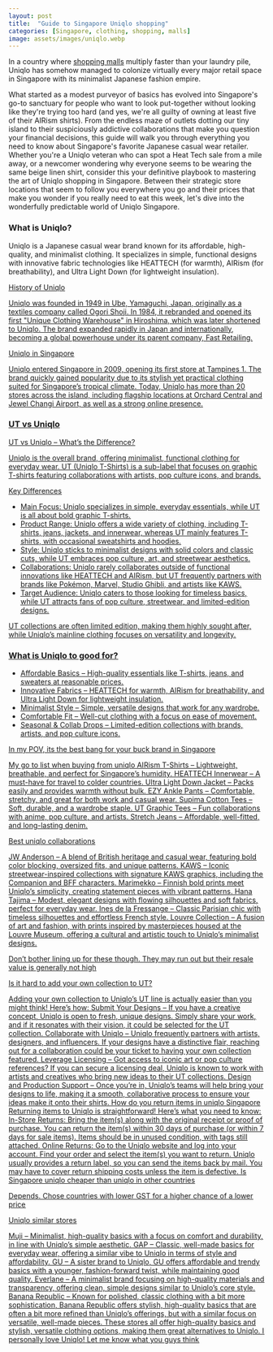 ```yaml
---
layout: post
title:  "Guide to Singapore Uniqlo shopping"
categories: [Singapore, clothing, shopping, malls]
image: assets/images/uniqlo.webp
---
```


In a country where [shopping malls](https://fromhktosg.github.io/shopping-in-singapore/) multiply faster than your laundry pile, Uniqlo has somehow managed to colonize virtually every major retail space in Singapore with its minimalist Japanese fashion empire.

What started as a modest purveyor of basics has evolved into Singapore's go-to sanctuary for people who want to look put-together without looking like they're trying too hard (and yes, we're all guilty of owning at least five of their AIRism shirts). From the endless maze of outlets dotting our tiny island to their suspiciously addictive collaborations that make you question your financial decisions, this guide will walk you through everything you need to know about Singapore's favorite Japanese casual wear retailer. Whether you're a Uniqlo veteran who can spot a Heat Tech sale from a mile away, or a newcomer wondering why everyone seems to be wearing the same beige linen shirt, consider this your definitive playbook to mastering the art of Uniqlo shopping in Singapore. Between their strategic store locations that seem to follow you everywhere you go and their prices that make you wonder if you really need to eat this week, let's dive into the wonderfully predictable world of Uniqlo Singapore.

### What is Uniqlo?

Uniqlo is a Japanese casual wear brand known for its affordable, high-quality, and minimalist clothing. It specializes in simple, functional designs with innovative fabric technologies like HEATTECH (for warmth), AIRism (for breathability), and Ultra Light Down (for lightweight insulation).

<u>History of Uniqlo<u>

Uniqlo was founded in 1949 in Ube, Yamaguchi, Japan, originally as a textiles company called Ogori Shoji. In 1984, it rebranded and opened its first "Unique Clothing Warehouse" in Hiroshima, which was later shortened to Uniqlo. The brand expanded rapidly in Japan and internationally, becoming a global powerhouse under its parent company, Fast Retailing.

<u>Uniqlo in Singapore<u>

Uniqlo entered Singapore in 2009, opening its first store at Tampines 1. The brand quickly gained popularity due to its stylish yet practical clothing suited for Singapore’s tropical climate. Today, Uniqlo has more than 20 stores across the island, including flagship locations at Orchard Central and Jewel Changi Airport, as well as a strong online presence.

### UT vs Uniqlo

<u>UT vs Uniqlo – What’s the Difference?<u>

Uniqlo is the overall brand, offering minimalist, functional clothing for everyday wear. UT (Uniqlo T-Shirts) is a sub-label that focuses on graphic T-shirts featuring collaborations with artists, pop culture icons, and brands.

Key Differences

+ Main Focus: Uniqlo specializes in simple, everyday essentials, while UT is all about bold graphic T-shirts.
+ Product Range: Uniqlo offers a wide variety of clothing, including T-shirts, jeans, jackets, and innerwear, whereas UT mainly features T-shirts, with occasional sweatshirts and hoodies.
+ Style: Uniqlo sticks to minimalist designs with solid colors and classic cuts, while UT embraces pop culture, art, and streetwear aesthetics.
+ Collaborations: Uniqlo rarely collaborates outside of functional innovations like HEATTECH and AIRism, but UT frequently partners with brands like Pokémon, Marvel, Studio Ghibli, and artists like KAWS.
+ Target Audience: Uniqlo caters to those looking for timeless basics, while UT attracts fans of pop culture, streetwear, and limited-edition designs.

UT collections are often limited edition, making them highly sought after, while Uniqlo’s mainline clothing focuses on versatility and longevity.

### What is Uniqlo to good for?

+ Affordable Basics – High-quality essentials like T-shirts, jeans, and sweaters at reasonable prices.
+ Innovative Fabrics – HEATTECH for warmth, AIRism for breathability, and Ultra Light Down for lightweight insulation.
+ Minimalist Style – Simple, versatile designs that work for any wardrobe.
+ Comfortable Fit – Well-cut clothing with a focus on ease of movement.
+ Seasonal & Collab Drops – Limited-edition collections with brands, artists, and pop culture icons.

In my POV, its the best bang for your buck brand in Singapore

My go to list when buying from uniqlo
AIRism T-Shirts – Lightweight, breathable, and perfect for Singapore’s humidity.
HEATTECH Innerwear – A must-have for travel to colder countries.
Ultra Light Down Jacket – Packs easily and provides warmth without bulk.
EZY Ankle Pants – Comfortable, stretchy, and great for both work and casual wear.
Supima Cotton Tees – Soft, durable, and a wardrobe staple.
UT Graphic Tees – Fun collaborations with anime, pop culture, and artists.
Stretch Jeans – Affordable, well-fitted, and long-lasting denim.

Best uniqlo collaborations

JW Anderson – A blend of British heritage and casual wear, featuring bold color blocking, oversized fits, and unique patterns.
KAWS – Iconic streetwear-inspired collections with signature KAWS graphics, including the Companion and BFF characters.
Marimekko – Finnish bold prints meet Uniqlo’s simplicity, creating statement pieces with vibrant patterns.
Hana Tajima – Modest, elegant designs with flowing silhouettes and soft fabrics, perfect for everyday wear.
Ines de la Fressange – Classic Parisian chic with timeless silhouettes and effortless French style.
Louvre Collection – A fusion of art and fashion, with prints inspired by masterpieces housed at the Louvre Museum, offering a cultural and artistic touch to Uniqlo’s minimalist designs.

Don’t bother lining up for these though. They may run out but their resale value is generally not high

Is it hard to add your own collection to UT?

Adding your own collection to Uniqlo’s UT line is actually easier than you might think! Here’s how:
Submit Your Designs – If you have a creative concept, Uniqlo is open to fresh, unique designs. Simply share your work, and if it resonates with their vision, it could be selected for the UT collection.
Collaborate with Uniqlo – Uniqlo frequently partners with artists, designers, and influencers. If your designs have a distinctive flair, reaching out for a collaboration could be your ticket to having your own collection featured.
Leverage Licensing – Got access to iconic art or pop culture references? If you can secure a licensing deal, Uniqlo is known to work with artists and creatives who bring new ideas to their UT collections.
Design and Production Support – Once you’re in, Uniqlo’s teams will help bring your designs to life, making it a smooth, collaborative process to ensure your ideas make it onto their shirts.
How do you return items in uniqlo Singapore
Returning items to Uniqlo is straightforward! Here’s what you need to know:
In-Store Returns:
Bring the item(s) along with the original receipt or proof of purchase.
You can return the item(s) within 30 days of purchase (or within 7 days for sale items).
Items should be in unused condition, with tags still attached.
Online Returns:
Go to the Uniqlo website and log into your account.
Find your order and select the item(s) you want to return.
Uniqlo usually provides a return label, so you can send the items back by mail.
You may have to cover return shipping costs unless the item is defective.
Is Singapore uniqlo cheaper than uniqlo in other countries

Depends. Chose countries with lower GST for a higher chance of a lower price

Uniqlo similar stores

Muji – Minimalist, high-quality basics with a focus on comfort and durability, in line with Uniqlo’s simple aesthetic.
GAP – Classic, well-made basics for everyday wear, offering a similar vibe to Uniqlo in terms of style and affordability.
GU – A sister brand to Uniqlo, GU offers affordable and trendy basics with a younger, fashion-forward twist, while maintaining good quality.
Everlane – A minimalist brand focusing on high-quality materials and transparency, offering clean, simple designs similar to Uniqlo’s core style.
Banana Republic – Known for polished, classic clothing with a bit more sophistication, Banana Republic offers stylish, high-quality basics that are often a bit more refined than Uniqlo’s offerings, but with a similar focus on versatile, well-made pieces.
These stores all offer high-quality basics and stylish, versatile clothing options, making them great alternatives to Uniqlo.
I personally love Uniqlo! Let me know what you guys think

